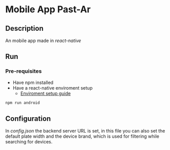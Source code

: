 # Mobile App Past-Ar

## Description

An mobile app made in *react-native*

## Run

### Pre-requisites

- Have npm installed
- Have a react-native enviroment setup
  - [Enviroment setup guide](https://reactnative.dev/docs/environment-setup)

~~~ bash
npm run android
~~~


## Configuration

In *config.json* the backend server URL is set, in this file you can also set the default plate width and the device brand, which is used for filtering while searching for devices.